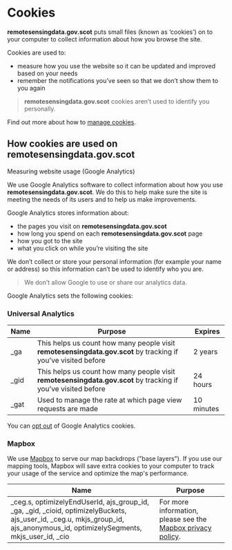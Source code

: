  
Cookies 
======= 
 
**remotesensingdata.gov.scot** puts small files (known as ‘cookies’) on to your computer to collect information about how you browse the site. 
 
Cookies are used to: 
 
- measure how you use the website so it can be updated and improved based on your needs 
- remember the notifications you’ve seen so that we don’t show them to you again 
 
> **remotesensingdata.gov.scot** cookies aren’t used to identify you personally. 
 
Find out more about how to [manage cookies](https://www.aboutcookies.org/). 
 
How cookies are used on **remotesensingdata.gov.scot** 
----------------------- 
 
Measuring website usage (Google Analytics) 
 
We use Google Analytics software to collect information about how you use **remotesensingdata.gov.scot**. We do this to help make sure the site is meeting the needs of its users and to help us make improvements. 
 
Google Analytics stores information about: 
 
- the pages you visit on **remotesensingdata.gov.scot** 
- how long you spend on each **remotesensingdata.gov.scot** page 
- how you got to the site  
- what you click on while you’re visiting the site 
 
We don’t collect or store your personal information (for example your name or address) so this information can’t be used to identify who you are. 
 
> We don’t allow Google to use or share our analytics data. 
 
Google Analytics sets the following cookies: 
 
### Universal Analytics 
 
| Name          | Purpose       | Expires  | 
| ------------- | ------------- | -----    | 
| _ga           | This helps us count how many people visit **remotesensingdata.gov.scot** by tracking if you’ve visited before | 2 years    | 
| _gid          |   This helps us count how many people visit **remotesensingdata.gov.scot** by tracking if you’ve visited before | 24 hours | 
| _gat          | Used to manage the rate at which page view requests are made | 10 minutes | 
 
You can [opt out](https://tools.google.com/dlpage/gaoptout) of Google Analytics cookies. 
 
### Mapbox 
 
We use [Mapbox](https://www.mapbox.com) to serve our map backdrops ("base layers"). If you use our mapping tools, Mapbox will save extra cookies to your computer to track your usage of the service and optimize the map's performance. 
 
| Name          | Purpose       | 
| ------------- | ------------- | 
| _ceg.s, optimizelyEndUserId, ajs_group_id, _ga, _gid, _cioid, optimizelyBuckets, ajs_user_id, _ceg.u, mkjs_group_id, ajs_anonymous_id, optimizelySegments, mkjs_user_id, _cio      | For more information, please see the [Mapbox privacy policy](https://www.mapbox.com/privacy/). | 
 